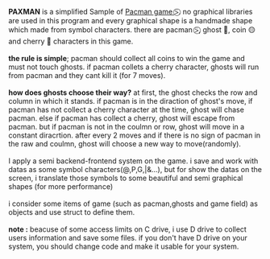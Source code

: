 <b>PAXMAN</b> is a simplified Sample of <a href = "https://g.co/kgs/jFAVThh" target = "_self">Pacman game ⍩⃝</a>. no graphical libraries are used in this program and every graphical shape is a handmade shape which made from symbol characters. there are pacman ⍩⃝, ghost 👻, coin 🟡 and cherry 🍒 characters in this game.<br><br> <b>the rule is simple</b>; pacman should collect all coins to win the game and must not touch ghosts. if pacman collets a cherry character, ghosts will run from pacman and they cant kill it (for 7 moves).<br><br><b>how does ghosts choose their way?</b> at first, the ghost checks the row and column in which it stands. if pacman is in the diraction of ghost's move, if pacman has not collect a cherry character at the time, ghost will chase pacman. else if pacman has collect a cherry, ghost will escape from pacman. but if pacman is not in the coulmn or row, ghost will move in a constant diracrtion. after every 2 moves and if there is no sign of pacman in the raw and coulmn, ghost will choose a new way to move(randomly).<br><br>I apply a semi backend-frontend system on the game. i save and work with datas as some symbol characters(@,P,G,|&...), but for show the datas on the screen, i translate those symbols to some beautiful and semi graphical shapes (for more performance)<br><br>i consider some items of game (such as pacman,ghosts and game field) as objects and use struct to define them.<br><br><b>note :</b> beacuse of some access limits on C drive, i use D drive to collect users information and save some files. if you don't have D drive on your system, you should change code and make it usable for your system.<br><br><br>
